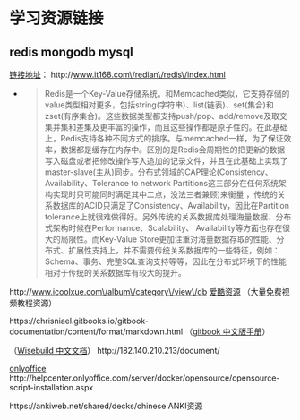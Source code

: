 # 学习资源链接

## redis mongodb mysql

[链接地址](http://www.it168.com/redian/redis/index.html "地址")： http:\/\/www.it168.com\/redian\/redis\/index.html

* > Redis是一个Key-Value存储系统。和Memcached类似，它支持存储的value类型相对更多，包括string\(字符串\)、list\(链表\)、set\(集合\)和zset\(有序集合\)。这些数据类型都支持push\/pop、add\/remove及取交集并集和差集及更丰富的操作，而且这些操作都是原子性的。在此基础上，Redis支持各种不同方式的排序。与memcached一样，为了保证效率，数据都是缓存在内存中。区别的是Redis会周期性的把更新的数据写入磁盘或者把修改操作写入追加的记录文件，并且在此基础上实现了master-slave\(主从\)同步。分布式领域的CAP理论\(Consistency、 Availability、Tolerance to network Partitions这三部分在任何系统架构实现时只可能同时满足其中二点，没法三者兼顾\)来衡量 ，传统的关系数据库的ACID只满足了Consistency、Availability，因此在Partition tolerance上就很难做得好。另外传统的关系数据库处理海量数据、分布式架构时候在Performance、Scalability、 Availability等方面也存在很大的局限性。而Key-Value Store更加注重对海量数据存取的性能、分布式、扩展性支持上，并不需要传统关系数据库的一些特征，例如：Schema、事务、完整SQL查询支持等等，因此在分布式环境下的性能相对于传统的关系数据库有较大的提升。


http:\/\/www.icoolxue.com\/album\/category\/view\/db [爱酷资源](http://www.icoolxue.com/album/category/view/db "大量免费视频的网站") （大量免费视频教程资源）

https:\/\/chrisniael.gitbooks.io\/gitbook-documentation\/content\/format\/markdown.html （[gitbook 中文版手册](https://chrisniael.gitbooks.io/gitbook-documentation/content/format/markdown.html "gitbook 中文手册")）

（[Wisebuild 中文文档](http://182.140.210.213/document/ "公司产品")） http:\/\/182.140.210.213\/document\/

[onlyoffice  ](http://helpcenter.onlyoffice.com/server/docker/opensource/opensource-script-installation.aspx "官网说明") http:\/\/helpcenter.onlyoffice.com\/server\/docker\/opensource\/opensource-script-installation.aspx

https:\/\/ankiweb.net\/shared\/decks\/chinese   ANKI资源 




